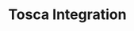 ---
id: tosca
title: Tosca Integration
sidebar_label: Tosca Integration
description: Create, execute, and maintain test easily with the industry's leading model-based test platform
keywords:
- automated-testing
- mobile-testing
- model-based testing
- how-to
---